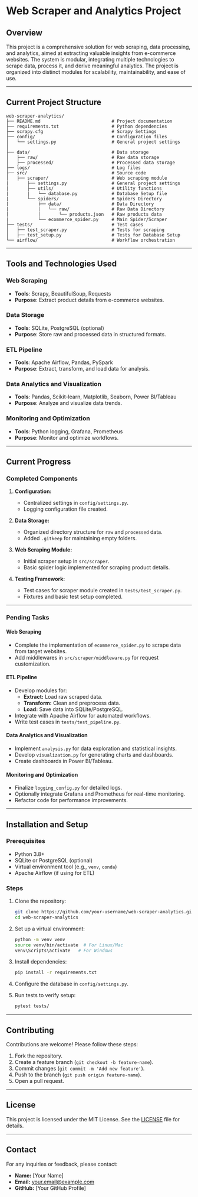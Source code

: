 # Web Scraper and Analytics Project

## Overview
This project is a comprehensive solution for web scraping, data processing, and analytics, aimed at extracting valuable insights from e-commerce websites. The system is modular, integrating multiple technologies to scrape data, process it, and derive meaningful analytics. The project is organized into distinct modules for scalability, maintainability, and ease of use.

---

## Current Project Structure
```
web-scraper-analytics/
├── README.md                           # Project documentation
├── requirements.txt                    # Python dependencies
├── scrapy.cfg                          # Scrapy Settings
├── config/                             # Configuration files
│   └── settings.py                     # General project settings
│                   
├── data/                               # Data storage
│   ├── raw/                            # Raw data storage
│   ├── processed/                      # Processed data storage
├── logs/                               # Log files
├── src/                                # Source code
│   ├── scraper/                        # Web scraping module
|       ├── settings.py                 # General project settings
|       ├── utils/                      # Utility functions
|       |   └── database.py             # Database Setup file
|       └── spiders/                    # Spiders Directory
|           ├── data/                   # Data Directory 
|           |   └── raw/                # Raw Data Directory
|           |       └── products.json   # Raw products data
|           └── ecommerce_spider.py     # Main Spider/Scraper
├── tests/                              # Test cases
│   ├── test_scraper.py                 # Tests for scraping
│   ├── test_setup.py                   # Tests for Database Setup
└── airflow/                            # Workflow orchestration

```

---

## Tools and Technologies Used

### Web Scraping
- **Tools**: Scrapy, BeautifulSoup, Requests
- **Purpose**: Extract product details from e-commerce websites.

### Data Storage
- **Tools**: SQLite, PostgreSQL (optional)
- **Purpose**: Store raw and processed data in structured formats.

### ETL Pipeline
- **Tools**: Apache Airflow, Pandas, PySpark
- **Purpose**: Extract, transform, and load data for analysis.

### Data Analytics and Visualization
- **Tools**: Pandas, Scikit-learn, Matplotlib, Seaborn, Power BI/Tableau
- **Purpose**: Analyze and visualize data trends.

### Monitoring and Optimization
- **Tools**: Python logging, Grafana, Prometheus
- **Purpose**: Monitor and optimize workflows.

---

## Current Progress

### Completed Components
1. **Configuration:**
   - Centralized settings in `config/settings.py`.
   - Logging configuration file created.

2. **Data Storage:**
   - Organized directory structure for `raw` and `processed` data.
   - Added `.gitkeep` for maintaining empty folders.

3. **Web Scraping Module:**
   - Initial scraper setup in `src/scraper`.
   - Basic spider logic implemented for scraping product details.

4. **Testing Framework:**
   - Test cases for scraper module created in `tests/test_scraper.py`.
   - Fixtures and basic test setup completed.

---

### Pending Tasks

#### Web Scraping
- Complete the implementation of `ecommerce_spider.py` to scrape data from target websites.
- Add middlewares in `src/scraper/middleware.py` for request customization.

#### ETL Pipeline
- Develop modules for:
  - **Extract:** Load raw scraped data.
  - **Transform:** Clean and preprocess data.
  - **Load:** Save data into SQLite/PostgreSQL.
- Integrate with Apache Airflow for automated workflows.
- Write test cases in `tests/test_pipeline.py`.

#### Data Analytics and Visualization
- Implement `analysis.py` for data exploration and statistical insights.
- Develop `visualization.py` for generating charts and dashboards.
- Create dashboards in Power BI/Tableau.

#### Monitoring and Optimization
- Finalize `logging_config.py` for detailed logs.
- Optionally integrate Grafana and Prometheus for real-time monitoring.
- Refactor code for performance improvements.

---

## Installation and Setup

### Prerequisites
- Python 3.8+
- SQLite or PostgreSQL (optional)
- Virtual environment tool (e.g., `venv`, `conda`)
- Apache Airflow (if using for ETL)

### Steps
1. Clone the repository:
   ```bash
   git clone https://github.com/your-username/web-scraper-analytics.git
   cd web-scraper-analytics
   ```

2. Set up a virtual environment:
   ```bash
   python -m venv venv
   source venv/bin/activate  # For Linux/Mac
   venv\Scripts\activate   # For Windows
   ```

3. Install dependencies:
   ```bash
   pip install -r requirements.txt
   ```

4. Configure the database in `config/settings.py`.

5. Run tests to verify setup:
   ```bash
   pytest tests/
   ```

---

## Contributing

Contributions are welcome! Please follow these steps:
1. Fork the repository.
2. Create a feature branch (`git checkout -b feature-name`).
3. Commit changes (`git commit -m 'Add new feature'`).
4. Push to the branch (`git push origin feature-name`).
5. Open a pull request.

---

## License
This project is licensed under the MIT License. See the [LICENSE](LICENSE) file for details.

---

## Contact
For any inquiries or feedback, please contact:
- **Name:** [Your Name]
- **Email:** your.email@example.com
- **GitHub:** [Your GitHub Profile]

